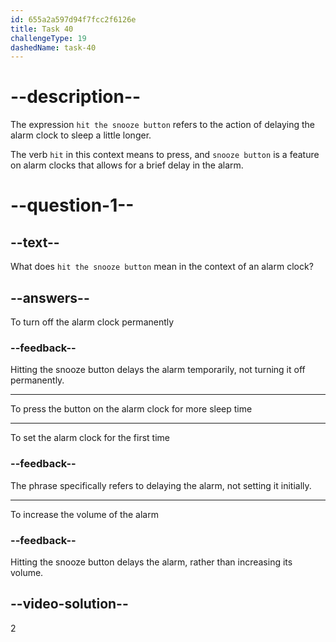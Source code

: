 ```yaml
---
id: 655a2a597d94f7fcc2f6126e
title: Task 40
challengeType: 19
dashedName: task-40
---
```


# --description--

The expression `hit the snooze button` refers to the action of delaying the alarm clock to sleep a little longer. 

The verb `hit` in this context means to press, and `snooze button` is a feature on alarm clocks that allows for a brief delay in the alarm. 

# --question-1--

## --text--

What does `hit the snooze button` mean in the context of an alarm clock?

## --answers--

To turn off the alarm clock permanently

### --feedback--

Hitting the snooze button delays the alarm temporarily, not turning it off permanently.

---

To press the button on the alarm clock for more sleep time

---

To set the alarm clock for the first time

### --feedback--

The phrase specifically refers to delaying the alarm, not setting it initially.

---

To increase the volume of the alarm

### --feedback--

Hitting the snooze button delays the alarm, rather than increasing its volume.

## --video-solution--

2
